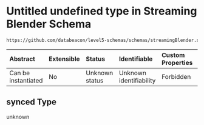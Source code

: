 # Untitled undefined type in Streaming Blender Schema

```txt
https://github.com/databeacon/level5-schemas/schemas/streamingBlender.schema.json#/properties/pcds/properties/synced
```



| Abstract            | Extensible | Status         | Identifiable            | Custom Properties | Additional Properties | Access Restrictions | Defined In                                                                                      |
| :------------------ | :--------- | :------------- | :---------------------- | :---------------- | :-------------------- | :------------------ | :---------------------------------------------------------------------------------------------- |
| Can be instantiated | No         | Unknown status | Unknown identifiability | Forbidden         | Allowed               | none                | [streamingBlender.schema.json\*](../../out/streamingBlender.schema.json "open original schema") |

## synced Type

unknown
